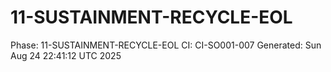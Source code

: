 # 11-SUSTAINMENT-RECYCLE-EOL
Phase: 11-SUSTAINMENT-RECYCLE-EOL
CI: CI-SO001-007
Generated: Sun Aug 24 22:41:12 UTC 2025
